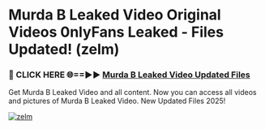# Murda B Leaked Video Original Videos 0nlyFans Leaked - Files Updated! (zelm)

<h3>🔴 CLICK HERE 🌐==►► <a href="https://tinyurl.com/ehrbuxhb" rel="nofollow">Murda B Leaked Video Updated Files</a></h3>

Get Murda B Leaked Video and all content. Now you can access all videos and pictures of Murda B Leaked Video. New Updated Files 2025!

[![zelm](https://i.imgur.com/lVYEuWS.gif)](https://tinyurl.com/ehrbuxhb)
